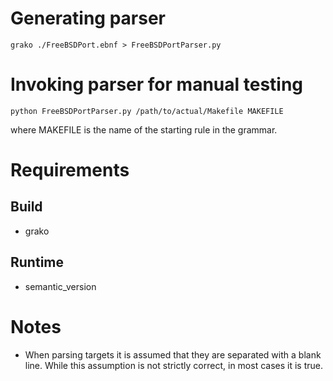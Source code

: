 # Generating parser

    grako ./FreeBSDPort.ebnf > FreeBSDPortParser.py

# Invoking parser for manual testing

    python FreeBSDPortParser.py /path/to/actual/Makefile MAKEFILE

where MAKEFILE is the name of the starting rule in the grammar.

# Requirements

## Build
- grako

## Runtime
- semantic_version

# Notes
- When parsing targets it is assumed that they are separated with a  blank line. While this assumption is not strictly correct, in most cases it is true.

